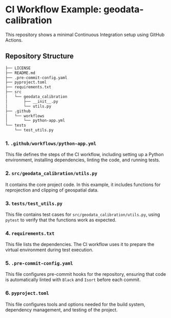 # CI Workflow Example: geodata-calibration

This repository shows a minimal Continuous Integration setup using GitHub Actions. 

## Repository Structure
```bash
├── LICENSE
├── README.md
├── .pre-commit-config.yaml
├── pyproject.toml
├── requirements.txt
├── src
│   └── geodata_calibration
│       ├── __init__.py
│       └── utils.py
├── .github
│   └── workflows
│       └── python-app.yml
└── tests
    └── test_utils.py
```

### 1. `.github/workflows/python-app.yml`
This file defines the steps of the CI workflow, including setting up a Python environment, installing dependencies, linting the code, and running tests.

### 2. `src/geodata_calibration/utils.py`
It contains the core project code. In this example, it includes functions for reprojection and clipping of geospatial data.

### 3. `tests/test_utils.py`
This file contains test cases for `src/geodata_calibration/utils.py`, using `pytest` to verify that the functions work as expected.

### 4. `requirements.txt`
This file lists the dependencies. The CI workflow uses it to prepare the virtual environment during test execution.

### 5. `.pre-commit-config.yaml`
This file configures pre-commit hooks for the repository, ensuring that code is automatically linted with `Black` and `Isort` before each commit.

### 6. `pyproject.toml`
This file configures tools and options needed for the build system, dependency management, and testing of the project.

